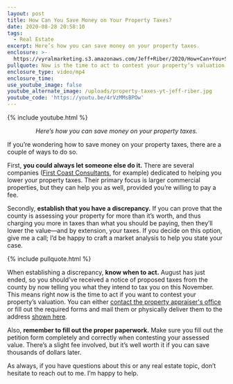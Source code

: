 ```yaml
---
layout: post
title: How Can You Save Money on Your Property Taxes?
date: 2020-08-28 20:58:10
tags:
  - Real Estate
excerpt: Here’s how you can save money on your property taxes.
enclosure: >-
  https://vyralmarketing.s3.amazonaws.com/Jeff+Riber/2020/How+Can+You+Save+Money+on+Your+Property+Taxes_.mp4
pullquote: Now is the time to act to contest your property’s valuation.
enclosure_type: video/mp4
enclosure_time:
use_youtube_image: false
youtube_alternate_image: /uploads/property-taxes-yt-jeff-riber.jpg
youtube_code: 'https://youtu.be/4rVzMMsBPOw'
---
```


{% include youtube.html %}

<p style="text-align: center;"><em>Here’s how you can save money on your property taxes.</em></p>

If you’re wondering how to save money on your property taxes, there are a couple of ways to do so.&nbsp;

First, **you could always let someone else do it.** There are several companies (<u><a target="_blank" rel="noopener" href="https://www.firstcoastconsultants.com/">First Coast Consultants</a></u>, for example) dedicated to helping you lower your property taxes. Their primary focus is larger commercial properties, but they can help you as well, provided you’re willing to pay a fee.&nbsp;

Secondly, **establish that you have a discrepancy.** If you can prove that the county is assessing your property for more than it’s worth, and thus charging you more in taxes than what you should be paying, then they’ll lower the value—and by extension, your taxes. If you decide on this option, give me a call; I’d be happy to craft a market analysis to help you state your case.&nbsp;

{% include pullquote.html %}

When establishing a discrepancy, **know when to act.** August has just ended, so you should’ve received a notice of proposed taxes from the county by now telling you what they intend to tax you on this November. This means right now is the time to act if you want to contest your property’s valuation. You can either <u><a target="_blank" rel="noopener" href="https://www.coj.net/departments/property-appraiser/contact-us.aspx">contact the property appraiser's office</a></u> or fill out the required forms and mail them or physically deliver them to the address <u><a target="_blank" rel="noopener" href="https://www.coj.net/departments/regulatory-boards-and-commissions/value-adjustment-board/frequently-asked-questions.aspx#FAQ23">shown here</a></u>.&nbsp;

Also, **remember to fill out the proper paperwork.** Make sure you fill out the petition form completely and correctly when contesting your assessed value. There’s a slight fee involved, but it’s well worth it if you can save thousands of dollars later. &nbsp;

As always, if you have questions about this or any real estate topic, don’t hesitate to reach out to me. I’m happy to help.